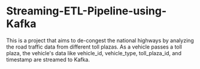 # Streaming-ETL-Pipeline-using-Kafka
This is a project that aims to de-congest the national highways by analyzing the road traffic data from different toll plazas. As a vehicle passes a toll plaza, the vehicle's data like vehicle_id, vehicle_type, toll_plaza_id, and timestamp are streamed to Kafka. 
